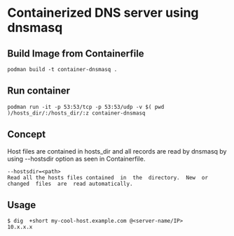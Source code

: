 # Containerized DNS server using dnsmasq

## Build Image from Containerfile
```
podman build -t container-dnsmasq .
```

## Run container
```
podman run -it -p 53:53/tcp -p 53:53/udp -v $( pwd )/hosts_dir/:/hosts_dir/:z container-dnsmasq
```

## Concept
Host files are contained in hosts_dir and all records are read by dnsmasq by using --hostsdir option as seen in Containerfile.
```
--hostsdir=<path>
Read all the hosts files contained  in  the  directory.  New  or changed  files  are  read automatically. 
```

## Usage
```
$ dig  +short my-cool-host.example.com @<server-name/IP>
10.x.x.x
```
